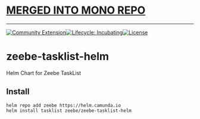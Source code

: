 # [MERGED INTO MONO REPO](https://github.com/camunda-community-hub/camunda-cloud-helm)

----------------------------------

[![Community Extension](https://img.shields.io/badge/Community%20Extension-An%20open%20source%20community%20maintained%20project-FF4700)](https://github.com/camunda-community-hub/community)[![Lifecycle: Incubating](https://img.shields.io/badge/Lifecycle-Incubating-blue)](https://github.com/Camunda-Community-Hub/community/blob/main/extension-lifecycle.md#incubating-)[![License](https://img.shields.io/badge/License-Apache%202.0-blue.svg)](https://opensource.org/licenses/Apache-2.0)

# zeebe-tasklist-helm
Helm Chart for Zeebe TaskList

## Install
```
helm repo add zeebe https://helm.camunda.io
helm install tasklist zeebe/zeebe-tasklist-helm
```
